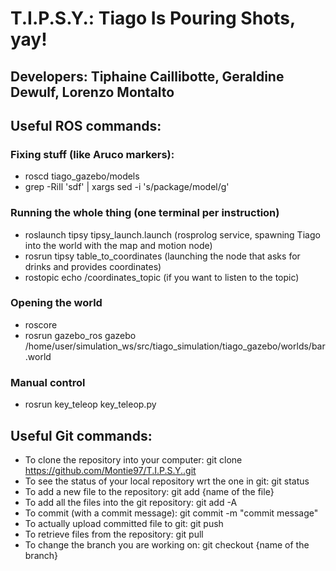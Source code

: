 # T.I.P.S.Y.: Tiago Is Pouring Shots, yay!
## Developers: Tiphaine Caillibotte, Geraldine Dewulf, Lorenzo Montalto
## Useful ROS commands:
### Fixing stuff (like Aruco markers):
- roscd tiago_gazebo/models
- grep -RiIl 'sdf' | xargs sed -i 's/package/model/g'
### Running the whole thing (one terminal per instruction)
- roslaunch tipsy tipsy_launch.launch (rosprolog service, spawning Tiago into the world with the map and motion node)
- rosrun tipsy table_to_coordinates (launching the node that asks for drinks and provides coordinates)
- rostopic echo /coordinates_topic (if you want to listen to the topic)
### Opening the world
- roscore
- rosrun gazebo_ros gazebo /home/user/simulation_ws/src/tiago_simulation/tiago_gazebo/worlds/bar.world
### Manual control
- rosrun key_teleop key_teleop.py
## Useful Git commands:
- To clone the repository into your computer: git clone https://github.com/Montie97/T.I.P.S.Y..git
- To see the status of your local repository wrt the one in git: git status
- To add a new file to the repository: git add {name of the file}
- To add all the files into the git repository: git add -A
- To commit (with a commit message): git commit -m "commit message"
- To actually upload committed file to git: git push
- To retrieve files from the repository: git pull
- To change the branch you are working on: git checkout {name of the branch}
